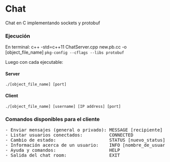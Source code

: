 # Chat
Chat en C implementando sockets y protobuf
### Ejecución
En terminal:
c++ -std=c++11 ChatServer.cpp new.pb.cc -o [object_file_name] ``pkg-config --cflags --libs protobuf``

Luego con cada ejecutable:
#### Server
`./[object_file_name] [port]`

#### Client
`./[object_file_name] [username] [IP address] [port]`

### Comandos disponibles para el cliente
<pre>
- Enviar mensajes (general o privado): MESSAGE [recipiente] [mensaje]
- Listar usuarios conectados:          CONNECTED
- Cambio de estado:                    STATUS [nuevo_status]
- Información acerca de un usuario:    INFO [nombre_de_usuario]
- Ayuda y comandos:                    HELP
- Salida del chat room:                EXIT
</pre>

